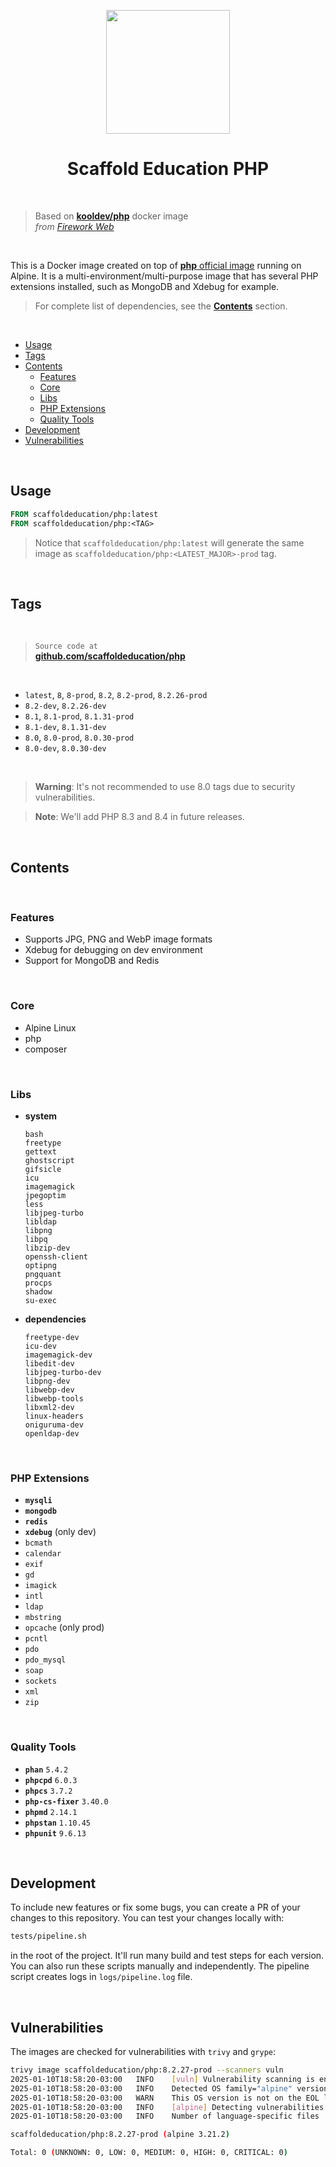 <p align="center">
  <img src="https://github.com/scaffoldeducation/php8/raw/main/.github/docker-php.png" width="198" />
</p>

<h1 align="center">Scaffold Education PHP</h1>

<br>

> Based on [**kooldev/php**](https://github.com/kool-dev/docker-php) docker image  
> _from [Firework Web](https://github.com/fireworkweb)_

<br>

This is a Docker image created on top of [**php** official image](https://hub.docker.com/_/php) running on Alpine. It is a multi-environment/multi-purpose image that has several PHP extensions installed, such as MongoDB and Xdebug for example.
> For complete list of dependencies, see the [**Contents**](#contents) section.

<br>

<!-- TOC -->

- [Usage](#usage)
- [Tags](#tags)
- [Contents](#contents)
  - [Features](#features)
  - [Core](#core)
  - [Libs](#libs)
  - [PHP Extensions](#php-extensions)
  - [Quality Tools](#quality-tools)
- [Development](#development)
- [Vulnerabilities](#vulnerabilities)

<!-- /TOC -->

<br>

## Usage

```Dockerfile
FROM scaffoldeducation/php:latest
FROM scaffoldeducation/php:<TAG>
```

> Notice that `scaffoldeducation/php:latest` will generate the same image as `scaffoldeducation/php:<LATEST_MAJOR>-prod` tag.

<br>

## Tags

<br>

> `Source code at`  
> [**github.com/scaffoldeducation/php**](https://github.com/scaffoldeducation/php)

<br>

- `latest`, `8`, `8-prod`, `8.2`, `8.2-prod`, `8.2.26-prod`
- `8.2-dev`, `8.2.26-dev`
- `8.1`, `8.1-prod`, `8.1.31-prod`
- `8.1-dev`, `8.1.31-dev`
- `8.0`, `8.0-prod`, `8.0.30-prod`
- `8.0-dev`, `8.0.30-dev`

<br>

> **Warning**: It's not recommended to use 8.0 tags due to security vulnerabilities.

> **Note**: We'll add PHP 8.3 and 8.4 in future releases.

<br>

## Contents

<br>

### Features

- Supports JPG, PNG and WebP image formats
- Xdebug for debugging on dev environment
- Support for MongoDB and Redis

<br>

### Core

- Alpine Linux
- php
- composer

<br>

### Libs

- **system**
    ```
    bash
    freetype
    gettext
    ghostscript
    gifsicle
    icu
    imagemagick
    jpegoptim
    less
    libjpeg-turbo
    libldap
    libpng
    libpq
    libzip-dev
    openssh-client
    optipng
    pngquant
    procps
    shadow
    su-exec
    ```

- **dependencies**
    ```
    freetype-dev
    icu-dev
    imagemagick-dev
    libedit-dev
    libjpeg-turbo-dev
    libpng-dev
    libwebp-dev
    libwebp-tools
    libxml2-dev
    linux-headers
    oniguruma-dev
    openldap-dev
    ```

<br>

### PHP Extensions

- **`mysqli`**
- **`mongodb`**
- **`redis`**
- **`xdebug`** (only dev)
- `bcmath`
- `calendar`
- `exif`
- `gd`
- `imagick`
- `intl`
- `ldap`
- `mbstring`
- `opcache` (only prod)
- `pcntl`
- `pdo`
- `pdo_mysql`
- `soap`
- `sockets`
- `xml`
- `zip`

<br>

### Quality Tools

- **`phan`** `5.4.2`
- **`phpcpd`** `6.0.3`
- **`phpcs`** `3.7.2`
- **`php-cs-fixer`** `3.40.0`
- **`phpmd`** `2.14.1`
- **`phpstan`** `1.10.45`
- **`phpunit`** `9.6.13`

<br>

## Development

To include new features or fix some bugs, you can create a PR of your changes to this repository. You can test your changes locally with:

```sh
tests/pipeline.sh
```

in the root of the project. It'll run many build and test steps for each version. You can also run these scripts manually and independently. The pipeline script creates logs in `logs/pipeline.log` file.

<br>

## Vulnerabilities

The images are checked for vulnerabilities with `trivy` and `grype`:
```sh
trivy image scaffoldeducation/php:8.2.27-prod --scanners vuln
2025-01-10T18:58:20-03:00	INFO	[vuln] Vulnerability scanning is enabled
2025-01-10T18:58:20-03:00	INFO	Detected OS	family="alpine" version="3.21.2"
2025-01-10T18:58:20-03:00	WARN	This OS version is not on the EOL list	family="alpine" version="3.21"
2025-01-10T18:58:20-03:00	INFO	[alpine] Detecting vulnerabilities...	os_version="3.21" repository="3.21" pkg_num=140
2025-01-10T18:58:20-03:00	INFO	Number of language-specific files	num=0

scaffoldeducation/php:8.2.27-prod (alpine 3.21.2)

Total: 0 (UNKNOWN: 0, LOW: 0, MEDIUM: 0, HIGH: 0, CRITICAL: 0)
```

<br>
